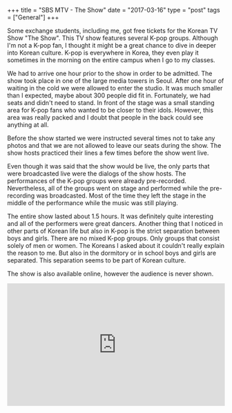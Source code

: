 +++
title = "SBS MTV - The Show"
date = "2017-03-16"
type = "post"
tags = ["General"]
+++

Some exchange students, including me, got free tickets for the Korean TV Show "The Show". This TV show features several K-pop groups. Although I'm not a K-pop fan, I thought it might be a great chance to dive in deeper into Korean culture. K-pop is everywhere in Korea, they even play it sometimes in the morning on the entire campus when I go to my classes.

We had to arrive one hour prior to the show in order to be admitted. The show took place in one of the large media towers in Seoul. After one hour of waiting in the cold we were allowed to enter the studio. It was much smaller than I expected, maybe about 300 people did fit in. Fortunately, we had seats and didn't need to stand. In front of the stage was a small standing area for K-pop fans who wanted to be closer to their idols. However, this area was really packed and I doubt that people in the back could see anything at all.

Before the show started we were instructed several times not to take any photos and that we are not allowed to leave our seats during the show. The show hosts practiced their lines a few times before the show went live.

Even though it was said that the show would be live, the only parts that were broadcasted live were the dialogs of the show hosts. The performances of the K-pop groups were already pre-recorded. Nevertheless, all of the groups went on stage and performed while the pre-recording was broadcasted. Most of the time they left the stage in the middle of the performance while the music was still playing.

The entire show lasted about 1.5 hours. It was definitely quite interesting and all of the performers were great dancers. Another thing that I noticed in other parts of Korean life but also in K-pop is the strict separation between boys and girls. There are no mixed K-pop groups. Only groups that consist solely of men or women. The Koreans I asked about it couldn't really explain the reason to me. But also in the dormitory or in school boys and girls are separated. This separation seems to be part of Korean culture.

The show is also available online, however the audience is never shown.

<div style="position:relative;height:0;padding-bottom:56.25%"><iframe src="https://www.youtube.com/embed/LoH1Qz6YD-4?ecver=2" width="640" height="360" frameborder="0" style="position:absolute;width:100%;height:100%;left:0" allowfullscreen></iframe></div>  
